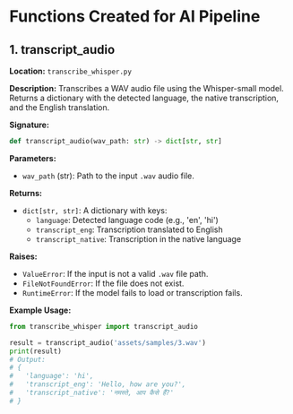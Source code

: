 # Functions Created for AI Pipeline

## 1. transcript_audio
**Location:** `transcribe_whisper.py`

**Description:**
Transcribes a WAV audio file using the Whisper-small model. Returns a dictionary with the detected language, the native transcription, and the English translation.

**Signature:**
```python
def transcript_audio(wav_path: str) -> dict[str, str]
```

**Parameters:**
- `wav_path` (str): Path to the input `.wav` audio file.

**Returns:**
- `dict[str, str]`: A dictionary with keys:
    - `language`: Detected language code (e.g., 'en', 'hi')
    - `transcript_eng`: Transcription translated to English
    - `transcript_native`: Transcription in the native language

**Raises:**
- `ValueError`: If the input is not a valid `.wav` file path.
- `FileNotFoundError`: If the file does not exist.
- `RuntimeError`: If the model fails to load or transcription fails.

**Example Usage:**
```python
from transcribe_whisper import transcript_audio

result = transcript_audio('assets/samples/3.wav')
print(result)
# Output:
# {
#   'language': 'hi',
#   'transcript_eng': 'Hello, how are you?',
#   'transcript_native': 'नमस्ते, आप कैसे हैं?'
# }
```